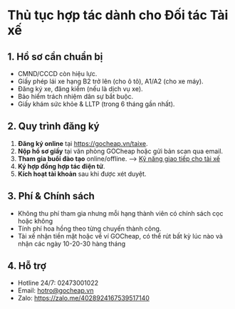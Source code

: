 # Thủ tục hợp tác dành cho Đối tác Tài xế

## 1. Hồ sơ cần chuẩn bị
- CMND/CCCD còn hiệu lực.  
- Giấy phép lái xe hạng B2 trở lên (cho ô tô), A1/A2 (cho xe máy).  
- Đăng ký xe, đăng kiểm (nếu là dịch vụ xe).  
- Bảo hiểm trách nhiệm dân sự bắt buộc.  
- Giấy khám sức khỏe & LLTP (trong 6 tháng gần nhất).  

## 2. Quy trình đăng ký
1. **Đăng ký online** tại https://gocheap.vn/taixe.  
2. **Nộp hồ sơ giấy** tại văn phòng GOCheap hoặc gửi bản scan qua email.  
3. **Tham gia buổi đào tạo** online/offline. --> <a href="https://creators.spotify.com/pod/profile/gocheap/episodes/K-nng-giao-tip-cho-ti-x-GOCheap-e35dccu" target="_blank">Kỹ năng giao tiếp cho tài xế</a> 
4. **Ký hợp đồng hợp tác điện tử**.  
5. **Kích hoạt tài khoản** sau khi được xét duyệt.  

## 3. Phí & Chính sách
- Không thu phí tham gia nhưng mỗi hạng thành viên có chính sách cọc hoặc không
- Tính phí hoa hồng theo từng chuyến thành công.  
- Tài xế nhận tiền mặt hoặc về ví GOCheap, có thể rút bất kỳ lúc nào và nhận các ngày 10-20-30 hàng tháng

## 4. Hỗ trợ
- Hotline 24/7: 02473001022  
- Email: hotro@gocheap.vn  
- Zalo: https://zalo.me/4028924167539517140
